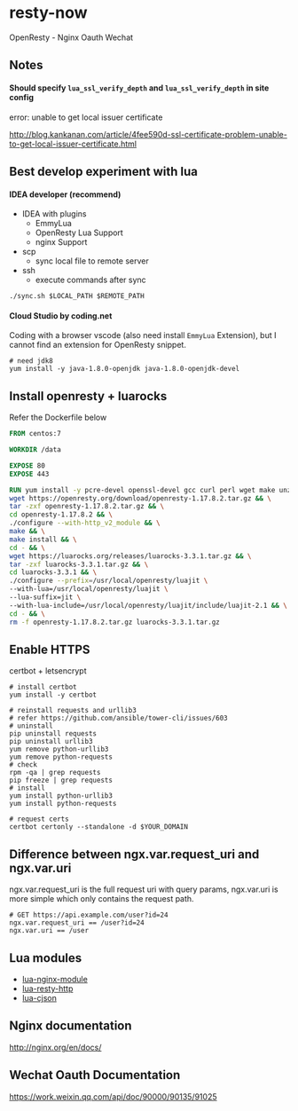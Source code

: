 # resty-now

OpenResty - Nginx Oauth Wechat

## Notes

#### Should specify `lua_ssl_verify_depth` and `lua_ssl_verify_depth` in site config

error: unable to get local issuer certificate

http://blog.kankanan.com/article/4fee590d-ssl-certificate-problem-unable-to-get-local-issuer-certificate.html

## Best develop experiment with lua

#### IDEA developer (recommend)

- IDEA with plugins
    - EmmyLua
    - OpenResty Lua Support
    - nginx Support
- scp
    - sync local file to remote server
- ssh
    - execute commands after sync

```shell script
./sync.sh $LOCAL_PATH $REMOTE_PATH

```

#### Cloud Studio by coding.net

Coding with a browser vscode (also need install `EmmyLua` Extension),
but I cannot find an extension for OpenResty snippet.

```
# need jdk8
yum install -y java-1.8.0-openjdk java-1.8.0-openjdk-devel

```

## Install openresty + luarocks

Refer the Dockerfile below

```dockerfile
FROM centos:7

WORKDIR /data

EXPOSE 80
EXPOSE 443

RUN yum install -y pcre-devel openssl-devel gcc curl perl wget make unzip && \
wget https://openresty.org/download/openresty-1.17.8.2.tar.gz && \
tar -zxf openresty-1.17.8.2.tar.gz && \
cd openresty-1.17.8.2 && \
./configure --with-http_v2_module && \
make && \
make install && \
cd - && \
wget https://luarocks.org/releases/luarocks-3.3.1.tar.gz && \
tar -zxf luarocks-3.3.1.tar.gz && \
cd luarocks-3.3.1 && \
./configure --prefix=/usr/local/openresty/luajit \
--with-lua=/usr/local/openresty/luajit \
--lua-suffix=jit \
--with-lua-include=/usr/local/openresty/luajit/include/luajit-2.1 && \
cd - && \
rm -f openresty-1.17.8.2.tar.gz luarocks-3.3.1.tar.gz

```

## Enable HTTPS

certbot + letsencrypt

```
# install certbot
yum install -y certbot

# reinstall requests and urllib3
# refer https://github.com/ansible/tower-cli/issues/603
# uninstall
pip uninstall requests
pip uninstall urllib3
yum remove python-urllib3
yum remove python-requests
# check
rpm -qa | grep requests
pip freeze | grep requests
# install
yum install python-urllib3
yum install python-requests

# request certs
certbot certonly --standalone -d $YOUR_DOMAIN

```

## Difference between ngx.var.request_uri and ngx.var.uri

ngx.var.request_uri is the full request uri with query params,
ngx.var.uri is more simple which only contains the request path.

```
# GET https://api.example.com/user?id=24
ngx.var.request_uri == /user?id=24
ngx.var.uri == /user

```

## Lua modules

- [lua-nginx-module](https://github.com/openresty/lua-nginx-module)
- [lua-resty-http](https://github.com/ledgetech/lua-resty-http)
- [lua-cjson](https://github.com/mpx/lua-cjson)

## Nginx documentation

http://nginx.org/en/docs/

## Wechat Oauth Documentation

https://work.weixin.qq.com/api/doc/90000/90135/91025